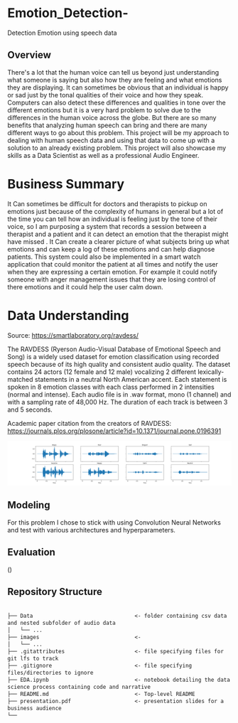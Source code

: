 # Emotion_Detection-
Detection Emotion using speech data
## Overview 
 There's a lot that the human voice can tell us beyond just understanding what someone is saying but also how they are feeling and what emotions they are displaying. It can sometimes be obvious that an individual is happy or sad just by the tonal qualities of their voice and how they speak. Computers can also detect these differences and qualities in tone over the different emotions but it is a very hard problem to solve due to the differences in the human voice across the globe. But there are so many benefits that analyzing human speech can bring and there are many different ways to go about this problem. This project will be my approach to dealing with human speech data and using that data to come up with a solution to an already existing problem. This project will also showcase my skills as a Data Scientist as well as a professional Audio Engineer. 

# Business Summary 

 It Can sometimes be difficult for doctors and therapists to pickup on emotions just because of the complexity of humans in general but a lot of the time you can tell how an individual is feeling just by the tone of their voice, so I am purposing a system that records a session between a therapist and a patient and it can detect an emotion that the therapist might have missed . It Can create a clearer picture of what subjects bring up what emotions and can keep a log of these emotions and can help diagnose patients. This system could also be implemented in a smart watch application that could monitor the patient at all times and notify the user when they are expressing a certain emotion. For example it could notify someone with anger management issues that they are losing control of there emotions and it could help the user calm down. 




# Data Understanding 

Source: https://smartlaboratory.org/ravdess/

The RAVDESS (Ryerson Audio-Visual Database of Emotional Speech and Song) is a widely used dataset for emotion classification using recorded speech because of its high quality and consistent audio quality. The dataset contains 24 actors (12 female and 12 male) vocalizing 2 different lexically-matched statements in a neutral North American accent. Each statement is spoken in 8 emotion classes with each class performed in 2 intensities (normal and intense). Each audio file is in .wav format, mono (1 channel) and with a sampling rate of 48,000 Hz. The duration of each track is between 3 and 5 seconds. 


Academic paper citation from the creators of RAVDESS:  https://journals.plos.org/plosone/article?id=10.1371/journal.pone.0196391




![Emotions and Loudness](https://github.com/Jyve00/Emotion_Detection-/blob/main/Emotion%20Classes.png)


## Modeling 
 
For this problem I chose to stick with using Convolution Neural Networks and test with various architectures and hyperparameters. 


## Evaluation 
()




## Repository Structure

```

├── Data                                <- folder containing csv data and nested subfolder of audio data
│   └── ...
├── images                              <- 
│   └── ...
├── .gitattributes                      <- file specifying files for git lfs to track
├── .gitignore                          <- file specifying files/directories to ignore
├── EDA.ipynb                           <- notebook detailing the data science process containing code and narrative
├── README.md                           <- Top-level README
├── presentation.pdf                    <- presentation slides for a business audience
└── 